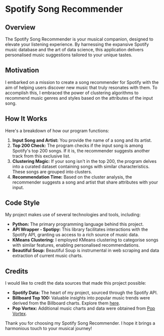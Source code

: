 # Spotify Song Recommender

## Overview
The Spotify Song Recommender is your musical companion, designed to elevate your listening experience. By harnessing the expansive Spotify music database and the art of data science, this application delivers personalised music suggestions tailored to your unique tastes.

## Motivation
I embarked on a mission to create a song recommender for Spotify with the aim of helping users discover new music that truly resonates with them. To accomplish this, I embraced the power of clustering algorithms to recommend music genres and styles based on the attributes of the input song.

## How It Works
Here's a breakdown of how our program functions:

1. **Input Song and Artist:** You provide the name of a song and its artist.
2. **Top 200 Check:** The program checks if the input song is among Spotify's top 200 songs. If it is, the recommender suggests another track from this exclusive list.
3. **Clustering Magic:** If your song isn't in the top 200, the program delves into a curated dataset containing songs with similar characteristics. These songs are grouped into clusters.
4. **Recommendation Time:** Based on the cluster analysis, the recommender suggests a song and artist that share attributes with your input.

## Code Style
My project makes use of several technologies and tools, including:

- **Python:** The primary programming language behind this project.
- **API Wrapper - Spotipy:** This library facilitates interactions with the Spotify API, granting us access to a rich source of music data.
- **KMeans Clustering:** I employed KMeans clustering to categorise songs with similar features, enabling personalised recommendations.
- **Beautiful Soup:** Beautiful Soup is instrumental in web scraping and data extraction of current music charts.

## Credits
I would like to credit the data sources that made this project possible:

- **Spotify Data:** The heart of my project, sourced through the Spotify API.
- **Billboard Top 100:** Valuable insights into popular music trends were derived from the Billboard charts. Explore them [here](https://www.billboard.com/charts/greatest-hot-100-singles/).
- **Pop Vortex:** Additional music charts and data were obtained from [Pop Vortex](https://www.popvortex.com/music/charts/top-100-songs.php).

Thank you for choosing my Spotify Song Recommender. I hope it brings a harmonious touch to your musical journey!
